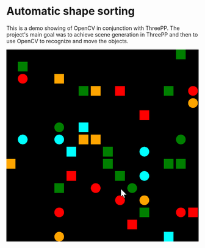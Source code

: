 # Automatic shape sorting

This is a demo showing of OpenCV in conjunction with ThreePP. 
The project's main goal was to achieve scene generation in ThreePP and then to use OpenCV to recognize 
and move the objects.

![Farmers Market Finder Demo](imagesReadme/gifs/generatingRND.gif)





